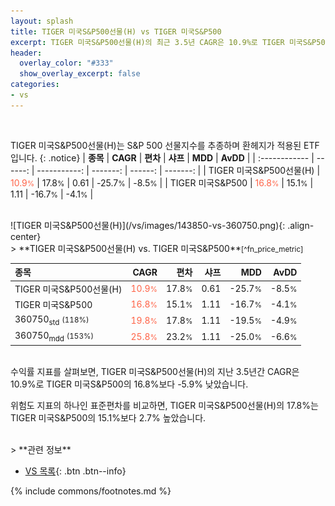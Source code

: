 ```yaml
---
layout: splash
title: TIGER 미국S&P500선물(H) vs TIGER 미국S&P500
excerpt: TIGER 미국S&P500선물(H)의 최근 3.5년 CAGR은 10.9%로 TIGER 미국S&P500의 16.8%보다 -5.9% 낮았습니다.
header:
  overlay_color: "#333"
  show_overlay_excerpt: false
categories:
- vs
---
```


<br>


TIGER 미국S&P500선물(H)는 S&P 500 선물지수를 추종하며 환헤지가 적용된 ETF입니다.
{: .notice}
| **종목** | **CAGR** | **편차** | **샤프** | **MDD** | **AvDD** |
| :------------ | ------: | -----------: | -------: | ------: | -------: |
| TIGER 미국S&P500선물(H) | <span style="color: tomato">10.9<small>%</small></span> | 17.8<small>%</small> | 0.61 | -25.7<small>%</small> | -8.5<small>%</small> |
| TIGER 미국S&P500 | <span style="color: tomato">16.8<small>%</small></span> | 15.1<small>%</small> | 1.11 | -16.7<small>%</small> | -4.1<small>%</small> |

<!-- more -->

<br>
![TIGER 미국S&P500선물(H)](/vs/images/143850-vs-360750.png){: .align-center}

<br>
> **TIGER 미국S&P500선물(H) vs. TIGER 미국S&P500**<small>[^fn_price_metric]</small>



| **종목** | **CAGR** | **편차** | **샤프** | **MDD** | **AvDD** |
| :------------ | ------: | -----------: | -------: | ------: | -------: |
| TIGER 미국S&P500선물(H) | <span style="color: tomato">10.9<small>%</small></span> | 17.8<small>%</small> | 0.61 | -25.7<small>%</small> | -8.5<small>%</small> |
| TIGER 미국S&P500 | <span style="color: tomato">16.8<small>%</small></span> | 15.1<small>%</small> | 1.11 | -16.7<small>%</small> | -4.1<small>%</small> |
| 360750<sub>std</sub> <small>(118%)</small> | <span style="color: tomato">19.8<small>%</small></span> | 17.8<small>%</small> | 1.11 | -19.5<small>%</small> | -4.9<small>%</small> |
| 360750<sub>mdd</sub> <small>(153%)</small> | <span style="color: tomato">25.8<small>%</small></span> | 23.2<small>%</small> | 1.11 | -25.0<small>%</small> | -6.6<small>%</small> |

<br>
수익률 지표를 살펴보면, TIGER 미국S&P500선물(H)의 지난 3.5년간 CAGR은 10.9%로 TIGER 미국S&P500의 16.8%보다 -5.9% 낮았습니다.

위험도 지표의 하나인 표준편차를 비교하면, TIGER 미국S&P500선물(H)의 17.8%는  TIGER 미국S&P500의 15.1%보다 2.7% 높았습니다.


<br>
> **관련 정보**

- [VS 목록](/vs/){: .btn .btn--info}

{% include commons/footnotes.md %}